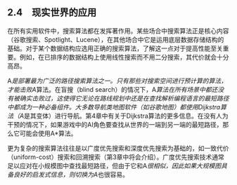    

## 2.4　现实世界的应用

在所有实用软件中，搜索算法都在发挥著作用。某些场合中搜索算法正是核心内容（谷歌搜索、Spotlight、Lucene），在其他场合中它是运用底层数据存储结构的基础。对于某个数据结构应选用正确的搜索算法，了解这一点对于提高性能至关重要。例如，在已排序的数据结构上使用线性搜索而不用二分搜索，其代价就会十分高昂。

A*是部署最为广泛的路径搜索算法之一。只有那些对搜索空间进行预计算的算法，才能击败A*算法。在盲搜（blind search）的情况下，A*算法在所有场景中都还没有被确实击败过，这使得它无论在路线规划中还是在查找解析编程语言的最短路径中都成为一种必备组件。大多数导航类地图软件（如谷歌地图）都使用Dijkstra算法（A*是其变体）进行导航。第4章中有关于Dijkstra算法的更多信息。在没有人为干预的情况下，如果游戏中的AI角色要查找从世界的一端到另一端的最短路径，那么它可能会使用A*算法。

更为复杂的搜索算法往往是以广度优先搜索和深度优先搜索为基础的，如一致代价（uniform-cost）搜索和回溯搜索（第3章中将会介绍）。广度优先搜索技术通常足以应对在小规模图中查找最短路径，但由于它和A*很相似，因此如果大规模图具备良好的启发式信息，则切换为A*也很容易。
